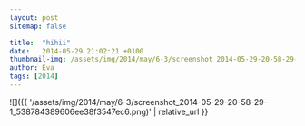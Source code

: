 ```yaml
---
layout: post
sitemap: false

title:  "hihii"
date:   2014-05-29 21:02:21 +0100
thumbnail-img: /assets/img/2014/may/6-3/screenshot_2014-05-29-20-58-29-1_538784389606ee38f3547ec6.png
author: Eva
tags: [2014]
---
```




![]({{ '/assets/img/2014/may/6-3/screenshot_2014-05-29-20-58-29-1_538784389606ee38f3547ec6.png)'  | relative_url }}

